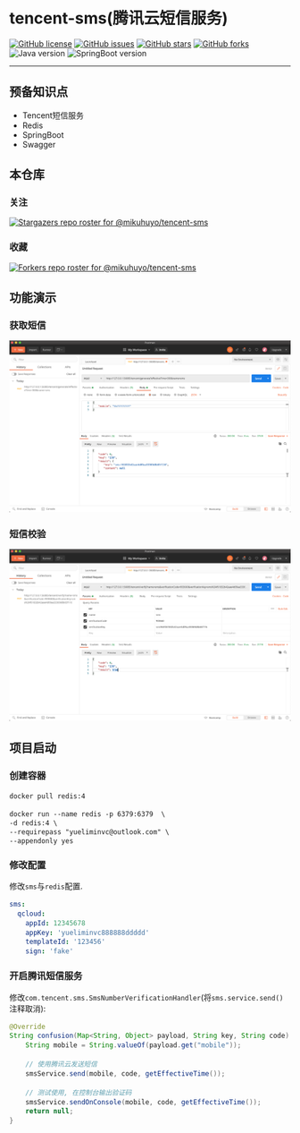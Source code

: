 # tencent-sms(腾讯云短信服务)

[![GitHub license](https://img.shields.io/github/license/mikuhuyo/tencent-sms)](https://github.com/mikuhuyo/tencent-sms/blob/master/LICENSE)
[![GitHub issues](https://img.shields.io/github/issues/mikuhuyo/tencent-sms)](https://github.com/mikuhuyo/tencent-sms/issues)
[![GitHub stars](https://img.shields.io/github/stars/mikuhuyo/tencent-sms)](https://github.com/mikuhuyo/tencent-sms/stargazers)
[![GitHub forks](https://img.shields.io/github/forks/mikuhuyo/tencent-sms)](https://github.com/mikuhuyo/tencent-sms/network)
![Java version](https://img.shields.io/badge/Jdk-1.8-yellow)
![SpringBoot version](https://img.shields.io/badge/SpringBoot-2.1.13-brightgreen)

---

## 预备知识点

- Tencent短信服务
- Redis
- SpringBoot
- Swagger

## 本仓库

### 关注

[![Stargazers repo roster for @mikuhuyo/tencent-sms](https://reporoster.com/stars/mikuhuyo/tencent-sms)](https://github.com/mikuhuyo/tencent-sms/stargazers)

### 收藏

[![Forkers repo roster for @mikuhuyo/tencent-sms](https://reporoster.com/forks/mikuhuyo/tencent-sms)](https://github.com/mikuhuyo/tencent-sms/network/members)

## 功能演示

### 获取短信

![](./assert/assert-01.png)

### 短信校验

![](./assert/assert-02.png)

## 项目启动

### 创建容器

```shell script
docker pull redis:4

docker run --name redis -p 6379:6379  \
-d redis:4 \
--requirepass "yueliminvc@outlook.com" \
--appendonly yes
```

### 修改配置

修改`sms`与`redis`配置.

```yaml
sms:
  qcloud:
    appId: 12345678
    appKey: 'yueliminvc888888ddddd'
    templateId: '123456'
    sign: 'fake'
```

### 开启腾讯短信服务

修改`com.tencent.sms.SmsNumberVerificationHandler`(将`sms.service.send()`注释取消):

```java
@Override
String confusion(Map<String, Object> payload, String key, String code) {
    String mobile = String.valueOf(payload.get("mobile"));

    // 使用腾讯云发送短信
    smsService.send(mobile, code, getEffectiveTime());

    // 测试使用, 在控制台输出验证码
    smsService.sendOnConsole(mobile, code, getEffectiveTime());
    return null;
}
```
